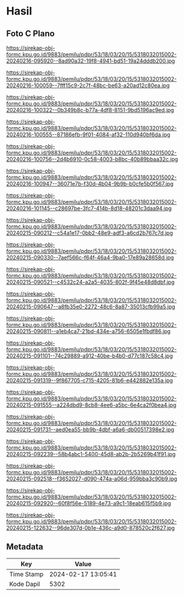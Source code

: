 # Hasil

## Foto C Plano

https://sirekap-obj-formc.kpu.go.id/9883/pemilu/pdpr/53/18/03/20/15/5318032015002-20240216-095920--8ad90a32-19f8-4941-bd51-19a24dddb200.jpg

https://sirekap-obj-formc.kpu.go.id/9883/pemilu/pdpr/53/18/03/20/15/5318032015002-20240216-100059--7fff15c9-2c7f-48bc-be63-a20ad12c80ea.jpg

https://sirekap-obj-formc.kpu.go.id/9883/pemilu/pdpr/53/18/03/20/15/5318032015002-20240216-100322--0b349b8c-b77a-4df8-8151-9bd5196ac9ed.jpg

https://sirekap-obj-formc.kpu.go.id/9883/pemilu/pdpr/53/18/03/20/15/5318032015002-20240216-100555--87186efb-9f01-4084-af32-110d940bf6da.jpg

https://sirekap-obj-formc.kpu.go.id/9883/pemilu/pdpr/53/18/03/20/15/5318032015002-20240216-100756--2d4b6910-0c58-4003-b8bc-40b89bbaa32c.jpg

https://sirekap-obj-formc.kpu.go.id/9883/pemilu/pdpr/53/18/03/20/15/5318032015002-20240216-100947--36071e7b-f30d-4b04-9b9b-b0cfe5b0f567.jpg

https://sirekap-obj-formc.kpu.go.id/9883/pemilu/pdpr/53/18/03/20/15/5318032015002-20240216-101145--c28697be-3fc7-414b-8d18-48201c3daa94.jpg

https://sirekap-obj-formc.kpu.go.id/9883/pemilu/pdpr/53/18/03/20/15/5318032015002-20240215-090212--c54a1e17-0bb2-48e9-adf3-a6cd2b767c7d.jpg

https://sirekap-obj-formc.kpu.go.id/9883/pemilu/pdpr/53/18/03/20/15/5318032015002-20240215-090330--7aef566c-f64f-46a4-9ba0-17e89a28658d.jpg

https://sirekap-obj-formc.kpu.go.id/9883/pemilu/pdpr/53/18/03/20/15/5318032015002-20240215-090521--c4532c24-a2a5-4035-802f-9f45e48d8dbf.jpg

https://sirekap-obj-formc.kpu.go.id/9883/pemilu/pdpr/53/18/03/20/15/5318032015002-20240215-090647--a8fb35e0-2272-48c6-8a87-35013cfb99a5.jpg

https://sirekap-obj-formc.kpu.go.id/9883/pemilu/pdpr/53/18/03/20/15/5318032015002-20240215-090811--a1eb4ca7-21bd-434e-a756-6505e1fbdf86.jpg

https://sirekap-obj-formc.kpu.go.id/9883/pemilu/pdpr/53/18/03/20/15/5318032015002-20240215-091101--74c29889-a912-40be-b4b0-d77c187c58c4.jpg

https://sirekap-obj-formc.kpu.go.id/9883/pemilu/pdpr/53/18/03/20/15/5318032015002-20240215-091319--9f867705-c715-4205-81b6-e442882e135a.jpg

https://sirekap-obj-formc.kpu.go.id/9883/pemilu/pdpr/53/18/03/20/15/5318032015002-20240215-091555--a224dbd9-8cb8-4ee6-a5bc-6e4ca2f0bea4.jpg

https://sirekap-obj-formc.kpu.go.id/9883/pemilu/pdpr/53/18/03/20/15/5318032015002-20240215-091731--aed0ea55-bb9b-4dbf-a6a6-db00517398e2.jpg

https://sirekap-obj-formc.kpu.go.id/9883/pemilu/pdpr/53/18/03/20/15/5318032015002-20240215-092239--58b4abc1-5400-45d8-ab2b-2b5269b41f91.jpg

https://sirekap-obj-formc.kpu.go.id/9883/pemilu/pdpr/53/18/03/20/15/5318032015002-20240215-092518--f3652027-d090-474a-a06d-959bba3c90b9.jpg

https://sirekap-obj-formc.kpu.go.id/9883/pemilu/pdpr/53/18/03/20/15/5318032015002-20240215-092920--60f8f56e-5189-4e73-a9c1-18eab615f5b9.jpg

https://sirekap-obj-formc.kpu.go.id/9883/pemilu/pdpr/53/18/03/20/15/5318032015002-20240215-122632--96de307d-0b1e-436c-a9d0-878520c2f627.jpg


## Metadata

| Key        | Value               |
| ---------- | ------------------- |
| Time Stamp | 2024-02-17 13:05:41 |
| Kode Dapil | 5302                |



